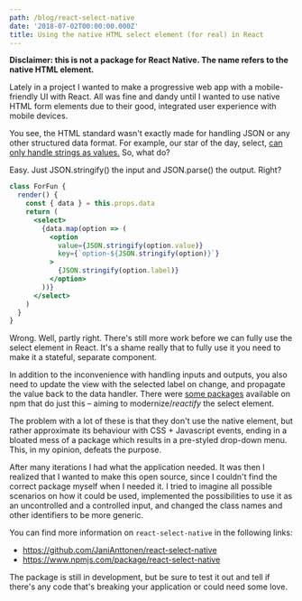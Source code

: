 ```yaml
---
path: /blog/react-select-native
date: '2018-07-02T00:00:00.000Z'
title: Using the native HTML select element (for real) in React
---
```

**Disclaimer: this is not a package for React Native. The name refers to the native HTML element.**

Lately in a project I wanted to make a progressive web app with a mobile-friendly UI with React. All was fine and dandy until I wanted to use native HTML form elements due to their good, integrated user experience with mobile devices.

You see, the HTML standard wasn't exactly made for handling JSON or any other structured data format. For example, our star of the day, select, [can only handle strings as values.](https://developer.mozilla.org/en-US/docs/Web/HTML/Element/select) So, what do?

Easy. Just JSON.stringify() the input and JSON.parse() the output. Right?

```jsx
class ForFun {
  render() {
    const { data } = this.props.data
    return (
      <select>
        {data.map(option => (
          <option
            value={JSON.stringify(option.value)}
            key={`option-${JSON.stringify(option)}`}
          >
            {JSON.stringify(option.label)}
          </option>
        ))}
      </select>
    )
  }
}
```

Wrong. Well, partly right. There's still more work before we can fully use the select element in React. It's a shame really that to fully use it you need to make it a stateful, separate component.

In addition to the inconvenience with handling inputs and outputs, you also need to update the view with the selected label on change, and propagate the value back to the data handler. There were [some packages](https://www.npmjs.com/package/react-select) available on npm that do just this – aiming to modernize/_reactify_ the select element.

The problem with a lot of these is that they don't use the native element, but rather approximate its behaviour with CSS + Javascript events, ending in a bloated mess of a package which results in a pre-styled drop-down menu. This, in my opinion, defeats the purpose.

After many iterations I had what the application needed. It was then I realized that I wanted to make this open source, since I couldn't find the correct package myself when I needed it. I tried to imagine all possible scenarios on how it could be used, implemented the possibilities to use it as an uncontrolled and a controlled input, and changed the class names and other identifiers to be more generic.

You can find more information on `react-select-native` in the following links:

* https://github.com/JaniAnttonen/react-select-native
* https://www.npmjs.com/package/react-select-native

The package is still in development, but be sure to test it out and tell if there's any code that's breaking your application or could need some love.
